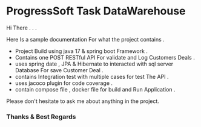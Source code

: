 # ProgressSoft Task DataWarehouse

Hi There . . . 

Here Is a sample documentation For what the project contains .

* Project Build using java 17 & spring boot Framework .
* Contains one POST RESTful API For validate and Log Customers Deals .
* uses spring date , JPA & Hibernate to interacted with sql server Database For save Customer Deal .
* contains Integration test with multiple cases for test The API .
* uses jacoco plugin for code coverage . 
* contain compose file , docker file for build and Run Application .


Please don't hesitate to ask me about anything in the project. 

<h3>  Thanks & Best Regards </h3>

